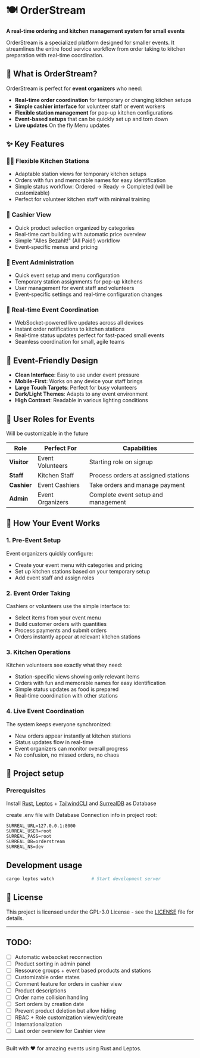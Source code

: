 # 🍽️ OrderStream

**A real-time ordering and kitchen management system for small events**

OrderStream is a specialized platform designed for smaller events. It streamlines the entire food service workflow from order taking to kitchen preparation with real-time coordination.

## 🎯 What is OrderStream?

OrderStream is perfect for **event organizers** who need:

- **Real-time order coordination** for temporary or changing kitchen setups
- **Simple cashier interface** for volunteer staff or event workers
- **Flexible station management** for pop-up kitchen configurations
- **Event-based setups** that can be quickly set up and torn down
- **Live updates** On the fly Menu updates

## ✨ Key Features
### 👨‍🍳 **Flexible Kitchen Stations**
- Adaptable station views for temporary kitchen setups
- Orders with fun and memorable names for easy identification
- Simple status workflow: Ordered → Ready → Completed (will be customizable)
- Perfect for volunteer kitchen staff with minimal training

### 🏪 **Cashier View**
- Quick product selection organized by categories
- Real-time cart building with automatic price overview
- Simple "Alles Bezahlt!" (All Paid!) workflow
- Event-specific menus and pricing


### 🎪 **Event Administration**
- Quick event setup and menu configuration
- Temporary station assignments for pop-up kitchens
- User management for event staff and volunteers
- Event-specific settings and real-time configuration changes

### 🔄 **Real-time Event Coordination**
- WebSocket-powered live updates across all devices
- Instant order notifications to kitchen stations
- Real-time status updates perfect for fast-paced small events
- Seamless coordination for small, agile teams

## 🎨 Event-Friendly Design

- **Clean Interface**: Easy to use under event pressure
- **Mobile-First**: Works on any device your staff brings
- **Large Touch Targets**: Perfect for busy volunteers
- **Dark/Light Themes**: Adapts to any event environment
- **High Contrast**: Readable in various lighting conditions


## 👥 User Roles for Events
Will be customizable in the future

| Role | Perfect For | Capabilities |
|------|-------------|--------------|
| **Visitor** | Event Volunteers | Starting role on signup |
| **Staff** | Kitchen Staff | Process orders at assigned stations |
| **Cashier** | Event Cashiers | Take orders and manage payment |
| **Admin** | Event Organizers | Complete event setup and management |

## 📖 How Your Event Works

### 1. **Pre-Event Setup**
Event organizers quickly configure:
- Create your event menu with categories and pricing
- Set up kitchen stations based on your temporary setup
- Add event staff and assign roles

### 2. **Event Order Taking**
Cashiers or volunteers use the simple interface to:
- Select items from your event menu
- Build customer orders with quantities
- Process payments and submit orders
- Orders instantly appear at relevant kitchen stations

### 3. **Kitchen Operations**
Kitchen volunteers see exactly what they need:
- Station-specific views showing only relevant items
- Orders with fun and memorable names for easy identification
- Simple status updates as food is prepared
- Real-time coordination with other stations

### 4. **Live Event Coordination**
The system keeps everyone synchronized:
- New orders appear instantly at kitchen stations
- Status updates flow in real-time
- Event organizers can monitor overall progress
- No confusion, no missed orders, no chaos

## 🚀 Project setup

### Prerequisites

Install [Rust](https://www.rust-lang.org/tools/install), [Leptos](https://book.leptos.dev/getting_started/) + [TailwindCLI](https://tailwindcss.com/docs/installation/tailwind-cli) and [SurrealDB](https://surrealdb.com/install) as Database

create .env file with Database Connection info in project root:
```Example env
SURREAL_URL=127.0.0.1:8000
SURREAL_USER=root
SURREAL_PASS=root
SURREAL_DB=orderstream
SURREAL_NS=dev
```

## Development usage
```bash
cargo leptos watch              # Start development server
```

## 📄 License

This project is licensed under the GPL-3.0 License - see the [LICENSE](LICENSE) file for details.


---

## TODO:
* [ ] Automatic websocket reconnection
* [ ] Product sorting in admin panel
* [ ] Ressource groups + event based products and stations
* [ ] Customizable order states
* [ ] Comment feature for orders in cashier view
* [ ] Product descriptions
* [ ] Order name collision handling
* [ ] Sort orders by creation date
* [ ] Prevent product deletion but allow hiding
* [ ] RBAC + Role customization view/edit/create
* [ ] Internationalization
* [ ] Last order overview for Cashier view
---


Built with ❤️ for amazing events using Rust and Leptos.